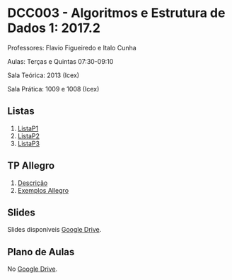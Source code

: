 # DCC003 - Algoritmos e Estrutura de Dados 1: 2017.2

Professores: Flavio Figueiredo e Italo Cunha

Aulas: Terças e Quintas 07:30-09:10

Sala Teórica: 2013 (Icex)

Sala Prática: 1009 e 1008 (Icex)

## Listas

  1. [ListaP1](https://github.com/flaviovdf/AEDS1-2017-2/blob/master/listas/Lista1.md)
  1. [ListaP2](https://github.com/flaviovdf/AEDS1-2017-2/blob/master/listas/Lista2.md)
  1. [ListaP3](TODO)

## TP Allegro

  1. [Descrição](./allegro/enunciado.pdf)
  1. [Exemplos Allegro](./allegro/AEDS1-TP.zip)
  
## Slides

Slides disponíveis [Google Drive](https://drive.google.com/open?id=0B0ryAvcYobs0dUFhbjljQUVjX1k).

## Plano de Aulas

No [Google Drive](https://docs.google.com/spreadsheets/d/1AJsQ9P8BawopEP8V1DMp1nMEfrdaLt6s69GxvJaSTuE).
